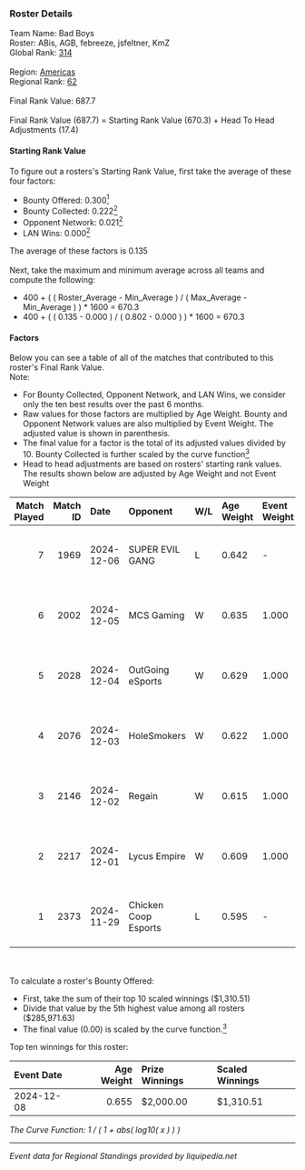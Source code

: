 ### Roster Details<br />
Team Name: Bad Boys<br />
Roster: ABis, AGB, febreeze, jsfeltner, KmZ<br />
Global Rank: [314](../../standings_global_2025_02_28.md)<br />
<br />
Region: [Americas]( ../../standings_americas_2025_02_28.md)<br />
Regional Rank: [62]( ../../standings_americas_2025_02_28.md)<br />
<br />
Final Rank Value:  687.7<br />
<br />
Final Rank Value (687.7) = Starting Rank Value (670.3) + Head To Head Adjustments (17.4)<br />

#### Starting Rank Value<br />
To figure out a rosters's Starting Rank Value, first take the average of these four factors:<br />
- Bounty Offered: 0.300[<sup>1</sup>](#table2)
- Bounty Collected: 0.222[<sup>2</sup>](#table1)
- Opponent Network: 0.021[<sup>2</sup>](#table1)
- LAN Wins: 0.000[<sup>2</sup>](#table1)

The average of these factors is 0.135<br />
<br />
Next, take the maximum and minimum average across all teams and compute the following:<br />
- 400 + ( ( Roster_Average - Min_Average ) / ( Max_Average - Min_Average ) ) * 1600 = 670.3
- 400 + ( ( 0.135 - 0.000 ) / ( 0.802 - 0.000 ) ) * 1600 = 670.3


#### Factors<br />
Below you can see a table of all of the matches that contributed to this roster's Final Rank Value.<br />
Note:<br />

- For Bounty Collected, Opponent Network, and LAN Wins, we consider only the ten best results over the past 6 months.
- Raw values for those factors are multiplied by Age Weight. Bounty and Opponent Network values are also multiplied by Event Weight. The adjusted value is shown in parenthesis.
- The final value for a factor is the total of its adjusted values divided by 10. Bounty Collected is further scaled by the curve function[<sup>3</sup>](#curveFunction)
- Head to head adjustments are based on rosters' starting rank values. The results shown below are adjusted by Age Weight and not Event Weight
<span id="table1"></span><br />


| Match Played | Match ID | Date       | Opponent             | W/L | Age Weight | Event Weight | Bounty Collected | Opponent Network | LAN Wins  | H2H Adj. | Roster                              |
| -: | -: | :- | :- | :- | :- | :- | :- | :- | :- | -: | :- |
|            7 |     1969 | 2024-12-06 | SUPER EVIL GANG      | L   | 0.642      | -            | -                | -                | -         |    -6.32 | ABis, AGB, febreeze, jsfeltner, KmZ |
|            6 |     2002 | 2024-12-05 | MCS Gaming           | W   | 0.635      | 1.000        | 0.003 (0.002)    | 0.169 (0.108)    | 0 (0.000) |     9.48 | ABis, AGB, febreeze, jsfeltner, KmZ |
|            5 |     2028 | 2024-12-04 | OutGoing eSports     | W   | 0.629      | 1.000        | 0.002 (0.001)    | 0.061 (0.038)    | 0 (0.000) |     9.81 | ABis, AGB, febreeze, jsfeltner, KmZ |
|            4 |     2076 | 2024-12-03 | HoleSmokers          | W   | 0.622      | 1.000        | 0.000 (0.000)    | 0.030 (0.018)    | 0 (0.000) |     3.65 | ABis, AGB, febreeze, jsfeltner, KmZ |
|            3 |     2146 | 2024-12-02 | Regain               | W   | 0.615      | 1.000        | 0.000 (0.000)    | 0.069 (0.043)    | 0 (0.000) |     5.71 | ABis, AGB, febreeze, jsfeltner, KmZ |
|            2 |     2217 | 2024-12-01 | Lycus Empire         | W   | 0.609      | 1.000        | 0.000 (0.000)    | 0.000 (0.000)    | 0 (0.000) |     3.48 | ABis, AGB, febreeze, jsfeltner, KmZ |
|            1 |     2373 | 2024-11-29 | Chicken Coop Esports | L   | 0.595      | -            | -                | -                | -         |    -8.38 | ABis, AGB, febreeze, jsfeltner, KmZ |

<br />
<span id="table2"></span><br />
To calculate a roster's Bounty Offered:<br />

- First, take the sum of their top 10 scaled winnings ($1,310.51)
- Divide that value by the 5th highest value among all rosters ($285,971.63)
- The final value (0.00) is scaled by the curve function.[<sup>3</sup>](#curveFunction)

Top ten winnings for this roster:<br />

| Event Date | Age Weight | Prize Winnings | Scaled Winnings |
| :- | -: | :- | :- |
| 2024-12-08 |      0.655 | $2,000.00      | $1,310.51       |


<span id="curveFunction"></span>_The Curve Function: 1 / ( 1 + abs( log10( x ) ) )_<br />

---
_Event data for Regional Standings provided by liquipedia.net_<br />
